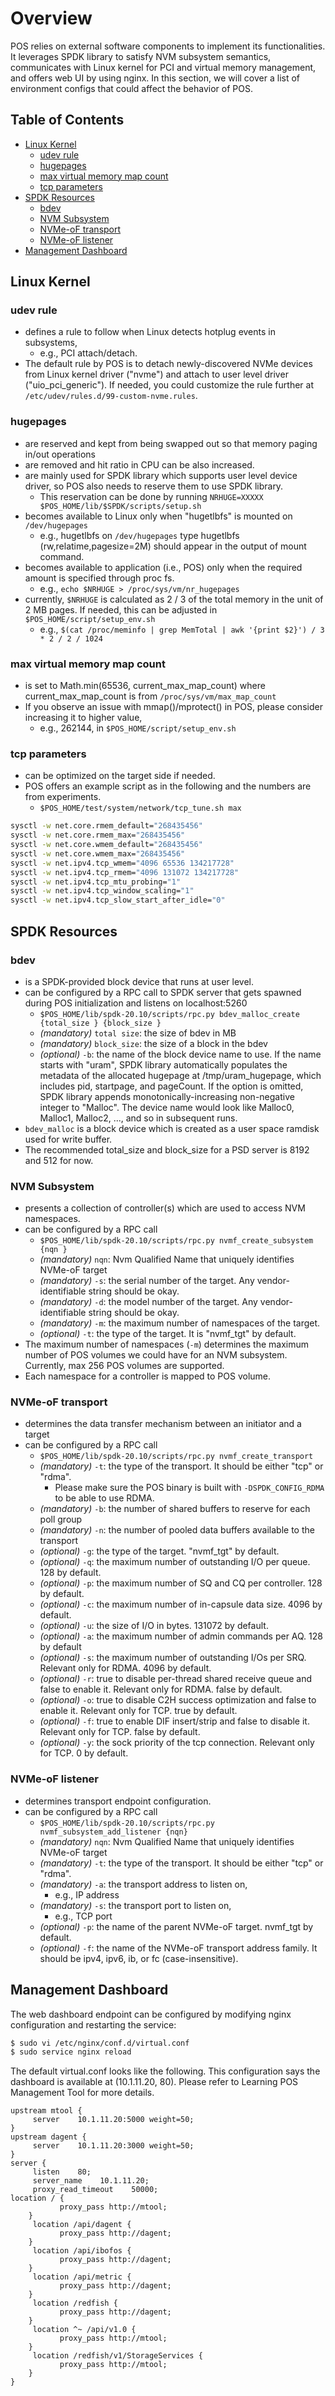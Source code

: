 # Overview
POS relies on external software components to implement its functionalities. It leverages SPDK library to satisfy NVM subsystem semantics, communicates with Linux kernel for PCI and virtual memory management, and offers web UI by using nginx. In this section, we will cover a list of environment configs that could affect the behavior of POS. 

## Table of Contents
- [Linux Kernel](#linux-kernel)
  - [udev rule](#udev-rule)
  - [hugepages](#hugepages)
  - [max virtual memory map count](#max-virtual-memory-map-count)
  - [tcp parameters](#tcp-parameters)
- [SPDK Resources](#spdk-resources)
  - [bdev](#bdev)
  - [NVM Subsystem](#nvm-subsystem)
  - [NVMe-oF transport](#nvme-of-transport)
  - [NVMe-oF listener](#nvme-of-listener)
- [Management Dashboard](#management-dashboard)


## Linux Kernel
### udev rule
* defines a rule to follow when Linux detects hotplug events in subsystems, 
  - e.g., PCI attach/detach.
* The default rule by POS is to detach newly-discovered NVMe devices from Linux kernel driver ("nvme") and attach to user level driver ("uio_pci_generic"). If needed, you could customize the rule further at ```/etc/udev/rules.d/99-custom-nvme.rules```. 

### hugepages
* are reserved and kept from being swapped out so that memory paging in/out operations
* are removed and hit ratio in CPU can be also increased.
* are mainly used for SPDK library which supports user level device driver, so POS also needs to reserve them to use SPDK library.
  - This reservation can be done by running ```NRHUGE=XXXXX $POS_HOME/lib/$SPDK/scripts/setup.sh```
* becomes available to Linux only when "hugetlbfs" is mounted on ```/dev/hugepages```
  - e.g., hugetlbfs on ```/dev/hugepages``` type hugetlbfs (rw,relatime,pagesize=2M) should appear in the output of mount command. 
* becomes available to application (i.e., POS) only when the required amount is specified through proc fs.
  - e.g., ```echo $NRHUGE > /proc/sys/vm/nr_hugepages```
* currently, ```$NRHUGE``` is calculated as 2 / 3 of the total memory in the unit of 2 MB pages. If needed, this can be adjusted in ```$POS_HOME/script/setup_env.sh```
  - e.g., ```$(cat /proc/meminfo | grep MemTotal | awk '{print $2}') / 3 * 2 / 2 / 1024```

### max virtual memory map count
* is set to Math.min(65536, current_max_map_count) where current_max_map_count is from ```/proc/sys/vm/max_map_count```
* If you observe an issue with mmap()/mprotect() in POS, please consider increasing it to higher value, 
  - e.g., 262144, in ```$POS_HOME/script/setup_env.sh```

### tcp parameters
* can be optimized on the target side if needed.
* POS offers an example script as in the following and the numbers are from experiments.
  - ```$POS_HOME/test/system/network/tcp_tune.sh max```

```bash
sysctl -w net.core.rmem_default="268435456"
sysctl -w net.core.rmem_max="268435456"
sysctl -w net.core.wmem_default="268435456"
sysctl -w net.core.wmem_max="268435456"
sysctl -w net.ipv4.tcp_wmem="4096 65536 134217728"
sysctl -w net.ipv4.tcp_rmem="4096 131072 134217728"
sysctl -w net.ipv4.tcp_mtu_probing="1"
sysctl -w net.ipv4.tcp_window_scaling="1"
sysctl -w net.ipv4.tcp_slow_start_after_idle="0"
```

## SPDK Resources
### bdev
* is a SPDK-provided block device that runs at user level.
* can be configured by a RPC call to SPDK server that gets spawned during POS initialization and listens on localhost:5260
  - ```$POS_HOME/lib/spdk-20.10/scripts/rpc.py bdev_malloc_create  {total_size } {block_size }```
  - *(mandatory)* ```total size```: the size of bdev in MB
  - *(mandatory)* ```block_size```: the size of a block in the bdev
  - *(optional)* ```-b```: the name of the block device name to use. If the name starts with "uram", SPDK library automatically populates the metadata of the allocated hugepage at /tmp/uram_hugepage, which includes pid, startpage, and pageCount. If the option is omitted, SPDK library appends monotonically-increasing non-negative integer to "Malloc". The device name would look like Malloc0, Malloc1, Malloc2, ..., and so in subsequent runs. 
* ```bdev_malloc``` is a block device which is created as a user space ramdisk used for write buffer.
* The recommended total_size and block_size for a PSD server is 8192 and 512 for now.

### NVM Subsystem
* presents a collection of controller(s) which are used to access NVM namespaces.
* can be configured by a RPC call
  - ```$POS_HOME/lib/spdk-20.10/scripts/rpc.py nvmf_create_subsystem  {nqn }```
  - *(mandatory)* ```nqn```: Nvm Qualified Name that uniquely identifies NVMe-oF target
  - *(mandatory)* ```-s```: the serial number of the target. Any vendor-identifiable string should be okay.
  - *(mandatory)* ```-d```: the model number of the target. Any vendor-identifiable string should be okay.
  - *(mandatory)* ```-m```: the maximum number of namespaces of the target.
  - *(optional)* ```-t```: the type of the target. It is "nvmf_tgt" by default.
* The maximum number of namespaces (```-m```) determines the maximum number of POS volumes we could have for an NVM subsystem. Currently, max 256 POS volumes are supported.
* Each namespace for a controller is mapped to POS volume.


### NVMe-oF transport
* determines the data transfer mechanism between an initiator and a target
* can be configured by a RPC call
  - ```$POS_HOME/lib/spdk-20.10/scripts/rpc.py nvmf_create_transport```
  - *(mandatory)* ```-t```: the type of the transport. It should be either "tcp" or "rdma". 
    - Please make sure the POS binary is built with ```-DSPDK_CONFIG_RDMA``` to be able to use RDMA.
  - *(mandatory)* ```-b```: the number of shared buffers to reserve for each poll group
  - *(mandatory)* ```-n```: the number of pooled data buffers available to the transport
  - *(optional)* ```-g```: the type of the target. "nvmf_tgt" by default.
  - *(optional)* ```-q```: the maximum number of outstanding I/O per queue. 128 by default.
  - *(optional)* ```-p```: the maximum number of SQ and CQ per controller. 128 by default.
  - *(optional)* ```-c```: the maximum number of in-capsule data size. 4096 by default.
  - *(optional)* ```-u```: the size of I/O in bytes. 131072 by default.
  - *(optional)* ```-a```: the maximum number of admin commands per AQ. 128 by default
  - *(optional)* ```-s```: the maximum number of outstanding I/Os per SRQ. Relevant only for RDMA. 4096 by default.
  - *(optional)* ```-r```: true to disable per-thread shared receive queue and false to enable it. Relevant only for RDMA. false by default.
  - *(optional)* ```-o```: true to disable C2H success optimization and false to enable it. Relevant only for TCP. true by default.
  - *(optional)* ```-f```: true to enable DIF insert/strip and false to disable it. Relevant only for TCP. false by default.
  - *(optional)* ```-y```: the sock priority of the tcp connection. Relevant only for TCP. 0 by default.


### NVMe-oF listener
* determines transport endpoint configuration.
* can be configured by a RPC call
  - ```$POS_HOME/lib/spdk-20.10/scripts/rpc.py nvmf_subsystem_add_listener {nqn}```
  - *(mandatory)* ```nqn```: Nvm Qualified Name that uniquely identifies NVMe-oF target
  - *(mandatory)* ```-t```: the type of the transport. It should be either "tcp" or "rdma".
  - *(mandatory)* ```-a```: the transport address to listen on,
    - e.g., IP address
  - *(mandatory)* ```-s```: the transport port to listen on,
    - e.g., TCP port
  - *(optional)* ```-p```: the name of the parent NVMe-oF target. nvmf_tgt by default.
  - *(optional)* ```-f```: the name of the NVMe-oF transport address family. It should be ipv4, ipv6, ib, or fc (case-insensitive).


## Management Dashboard

The web dashboard endpoint can be configured by modifying nginx configuration and restarting the service:

```bash
$ sudo vi /etc/nginx/conf.d/virtual.conf
$ sudo service nginx reload
```

The default virtual.conf looks like the following. This configuration says the dashboard is available at (10.1.11.20, 80). Please refer to Learning POS Management Tool for more details. 

```
upstream mtool {
     server    10.1.11.20:5000 weight=50;
}
upstream dagent {
     server    10.1.11.20:3000 weight=50;
}
server {
     listen    80;
     server_name    10.1.11.20;
     proxy_read_timeout    50000;
location / {
           proxy_pass http://mtool;
    }
     location /api/dagent {
           proxy_pass http://dagent;
    }
     location /api/ibofos {
           proxy_pass http://dagent;
    }
     location /api/metric {
           proxy_pass http://dagent;
    }
     location /redfish {
           proxy_pass http://dagent;
    }
     location ^~ /api/v1.0 {
           proxy_pass http://mtool;
    }
     location /redfish/v1/StorageServices {
           proxy_pass http://mtool;
    }
}
```

